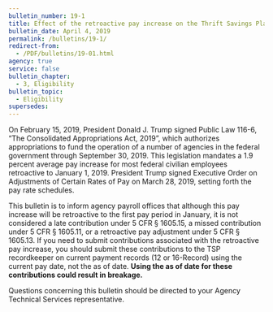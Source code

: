 ```yaml
---
bulletin_number: 19-1
title: Effect of the retroactive pay increase on the Thrift Savings Plan
bulletin_date: April 4, 2019
permalink: /bulletins/19-1/
redirect-from:
  - /PDF/bulletins/19-01.html
agency: true
service: false
bulletin_chapter:
  - 3, Eligibility
bulletin_topic:
  - Eligibility
supersedes:
---
```


On February 15, 2019, President Donald J. Trump signed Public Law 116-6, “The Consolidated Appropriations Act, 2019”, which authorizes appropriations to fund the operation of a number of agencies in the federal government through September 30, 2019. This legislation mandates a 1.9 percent average pay increase for most federal civilian employees retroactive to January 1, 2019. President Trump signed Executive Order on Adjustments of Certain Rates of Pay on March 28, 2019, setting forth the pay rate schedules.

This bulletin is to inform agency payroll offices that although this pay increase will be retroactive to the first pay period in January, it is not considered a late contribution under 5 CFR § 1605.15, a missed contribution under 5 CFR § 1605.11, or a retroactive pay adjustment under 5 CFR § 1605.13. If you need to submit contributions associated with the retroactive pay increase, you should submit these contributions to the TSP recordkeeper on current payment records (12 or 16-Record) using the current pay date, not the as of date. **Using the as of date for these contributions could result in breakage.**

Questions concerning this bulletin should be directed to your Agency Technical Services representative.

<!-- CONTENT END -->
